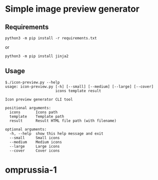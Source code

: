 # Simple image preview generator

## Requirements

```python3 -m pip install -r requirements.txt```

or

```python3 -m pip install jinja2```

## Usage

```
$./icon-preview.py --help
usage: icon-preview.py [-h] [--small] [--medium] [--large] [--cover]
                       icons template result

Icon preview generator CLI tool

positional arguments:
  icons       Icons path
  template    Template path
  result      Result HTML file path (with filename)

optional arguments:
  -h, --help  show this help message and exit
  --small     Small icons
  --medium    Medium icons
  --large     Large icons
  --cover     Cover icons
```
# omprussia-1
